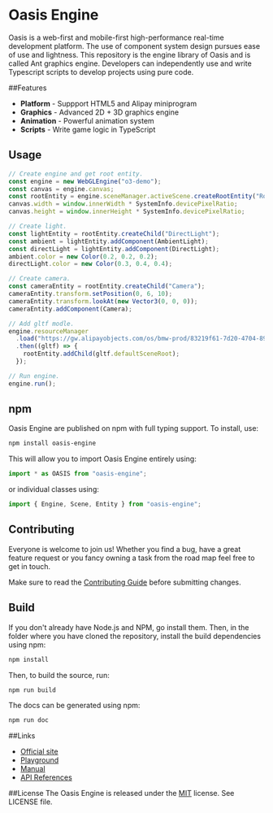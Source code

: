 # Oasis Engine

Oasis is a web-first and mobile-first high-performance real-time development platform. The use of component system design pursues ease of use and lightness. This repository is the engine library of Oasis and is called Ant graphics engine. Developers can independently use and write Typescript scripts to develop projects using pure code.

##Features

- **Platform** - Suppport HTML5 and Alipay miniprogram
- **Graphics** - Advanced 2D + 3D graphics engine
- **Animation** - Powerful animation system
- **Scripts** - Write game logic in TypeScript

## Usage

```typescript
// Create engine and get root entity.
const engine = new WebGLEngine("o3-demo");
const canvas = engine.canvas;
const rootEntity = engine.sceneManager.activeScene.createRootEntity("Root");
canvas.width = window.innerWidth * SystemInfo.devicePixelRatio;
canvas.height = window.innerHeight * SystemInfo.devicePixelRatio;

// Create light.
const lightEntity = rootEntity.createChild("DirectLight");
const ambient = lightEntity.addComponent(AmbientLight);
const directLight = lightEntity.addComponent(DirectLight);
ambient.color = new Color(0.2, 0.2, 0.2);
directLight.color = new Color(0.3, 0.4, 0.4);

// Create camera.
const cameraEntity = rootEntity.createChild("Camera");
cameraEntity.transform.setPosition(0, 6, 10);
cameraEntity.transform.lookAt(new Vector3(0, 0, 0));
cameraEntity.addComponent(Camera);

// Add gltf modle.
engine.resourceManager
  .load("https://gw.alipayobjects.com/os/bmw-prod/83219f61-7d20-4704-890a-60eb92aa6159.gltf")
  .then((gltf) => {
    rootEntity.addChild(gltf.defaultSceneRoot);
  });

// Run engine.
engine.run();
```

## npm

Oasis Engine are published on npm with full typing support. To install, use:

```sh
npm install oasis-engine
```

This will allow you to import Oasis Engine entirely using:

```javascript
import * as OASIS from "oasis-engine";
```

or individual classes using:

```javascript
import { Engine, Scene, Entity } from "oasis-engine";
```

## Contributing

Everyone is welcome to join us! Whether you find a bug, have a great feature request or you fancy owning a task from the road map feel free to get in touch.

Make sure to read the [Contributing Guide](.github/CONTRIBUTING.md) before submitting changes.

## Build

If you don't already have Node.js and NPM, go install them. Then, in the folder where you have cloned the repository, install the build dependencies using npm:

```sh
npm install
```

Then, to build the source, run:

```sh
npm run build
```

The docs can be generated using npm:

```sh
npm run doc
```

##Links

- [Official site](oasis-engine.github.io)
- [Playground](https://oasis-engine.github.io/0.1/playground)
- [Manual](https://oasis-engine.github.io/#/0.1/manual/zh-cn/README)
- [API References](https://oasis-engine.github.io/0.1/api/globals.html)

##License 
The Oasis Engine is released under the [MIT](https://opensource.org/licenses/MIT) license. See LICENSE file.
